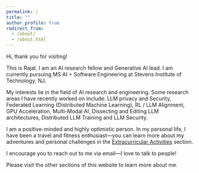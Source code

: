 ```yaml
---
permalink: /
title: ""
author_profile: true
redirect_from: 
  - /about/
  - /about.html
---
```


Hi, thank you for visiting!

This is Rajat. I am an AI research fellow and Generative AI lead. I am currently pursuing MS AI + Software Engineering at Stevens Institute of Technology, NJ.

My interests lie in the field of AI research and engineering. Some research areas I have recently worked on include: LLM privacy and Security, Federated Learning (Distributed Machine Learning), RL / LLM Alignment, GPU Acceleration, Multi-Modal AI, Dissecting and Editing LLM architectures, Distributed LLM Training and LLM Security.

I am a positive-minded and highly optimistic person. In my personal life, I have been a travel and fitness enthusiast—you can learn more about my adventures and personal challenges in the [Extracurricular Activities](/extracurricular/) section.

I encourage you to reach out to me via email—I love to talk to people!

Please visit the other sections of this website to learn more about me.